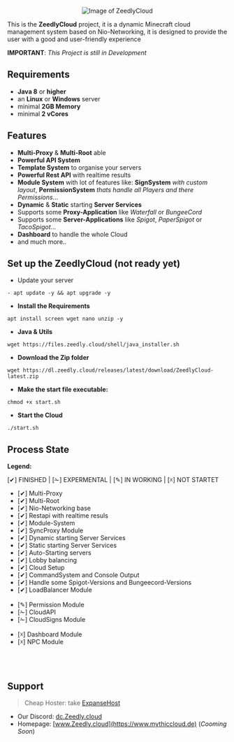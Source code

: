 <center>

![Image of ZeedlyCloud](https://cdn.upload-host.de/m/33b32d-de71af.png)

</center>

This is the **ZeedlyCloud** project, it is a dynamic Minecraft cloud management system based on Nio-Networking, it is designed to provide the user with a good and user-friendly experience

**IMPORTANT**: *This Project is still in Development*

## Requirements
 * **Java 8** or **higher**
 * an **Linux** or **Windows** server
 * minimal **2GB Memory**
 * minimal **2 vCores**


## Features
- **Multi-Proxy** & **Multi-Root** able
- **Powerful API System**
- **Template System** to organise your servers
- **Powerful Rest API** with realtime results
- **Module System** with lot of features like: **SignSystem** *with custom layout*, **PermissionSystem** *thats handle all Players and there Permissions*...
- **Dynamic** & **Static** starting **Server Services**
- Supports some **Proxy-Application** like *Waterfall* or *BungeeCord*
- Supports some **Server-Applications** like *Spigot*, *PaperSpigot* or *TacoSpigot*...
- **Dashboard** to handle the whole Cloud
- and much more..

## Set up the ZeedlyCloud (not ready yet)
- Update your server 
```
- apt update -y && apt upgrade -y
```
- **Install the Requirements**
```
apt install screen wget nano unzip -y
```
- **Java & Utils**
```
wget https://files.zeedly.cloud/shell/java_installer.sh
```
- **Download the Zip folder**
```
wget https://dl.zeedly.cloud/releases/latest/download/ZeedlyCloud-latest.zip
```
- **Make the start file executable:**
```
chmod +x start.sh
```
- **Start the Cloud**
```
./start.sh
```

## Process State
**Legend:**

[✔] FINISHED | [✁] EXPERMENTAL | [✎] IN WORKING | [☓] NOT STARTET

- [✔] Multi-Proxy
- [✔] Multi-Root
- [✔] Nio-Networking base
- [✔] Restapi with realtime resuls
- [✔] Module-System
- [✔] SyncProxy Module
- [✔] Dynamic starting Server Services
- [✔] Static starting Server Services
- [✔] Auto-Starting servers
- [✔] Lobby balancing
- [✔] Cloud Setup
- [✔] CommandSystem and Console Output
- [✔] Handle some Spigot-Versions and Bungeecord-Versions
- [✔] LoadBalancer Module
  <br><br>
- [✎] Permission Module
- [✁] CloudAPI
- [✁] CloudSigns Module
  <br><br>
- [☓] Dashboard Module
- [☓] NPC Module
  <br><br><br><br>

## Support

> Cheap Hoster: take [ExpanseHost](https://aff.eynoah.de)
- Our Discord: [dc.Zeedly.cloud](https://discord.gift)
- Homepage: [www.Zeedly.cloud](https://www.mythiccloud.de) (*Cooming Soon*)

